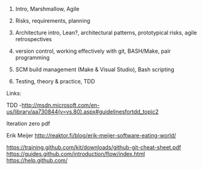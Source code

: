 
1. Intro, Marshmallow, Agile

1. Risks, requirements, planning

1. Architecture intro, Lean?, architectural patterns, prototypical risks, agile retrospectives

1. version control, working effectively with git, BASH/Make, pair programming

1. SCM build management (Make & Visual Studio), Bash scripting

1. Testing, theory & practice, TDD

Links:

TDD -http://msdn.microsoft.com/en-us/library/aa730844(v=vs.80).aspx#guidelinesfortdd_topic2

Iteration zero pdf

Erik Meijer http://reaktor.fi/blog/erik-meijer-software-eating-world/

https://training.github.com/kit/downloads/github-git-cheat-sheet.pdf
https://guides.github.com/introduction/flow/index.html
https://help.github.com/
